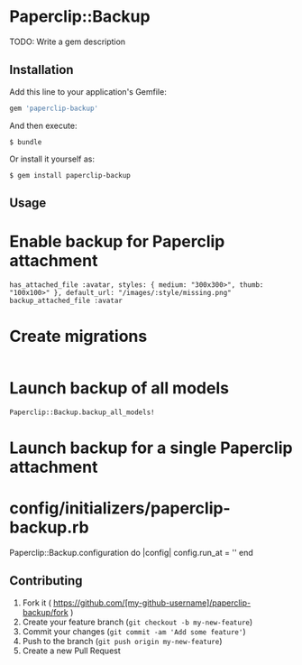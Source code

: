 # Paperclip::Backup

TODO: Write a gem description

## Installation

Add this line to your application's Gemfile:

```ruby
gem 'paperclip-backup'
```

And then execute:

    $ bundle

Or install it yourself as:

    $ gem install paperclip-backup

## Usage

# Enable backup for Paperclip attachment
```
has_attached_file :avatar, styles: { medium: "300x300>", thumb: "100x100>" }, default_url: "/images/:style/missing.png"                  
backup_attached_file :avatar
```

# Create migrations
```

```

# Launch backup of all models
```
Paperclip::Backup.backup_all_models!
```

# Launch backup for a single Paperclip attachment


# config/initializers/paperclip-backup.rb

Paperclip::Backup.configuration do |config|
  config.run_at = ''
end


## Contributing

1. Fork it ( https://github.com/[my-github-username]/paperclip-backup/fork )
2. Create your feature branch (`git checkout -b my-new-feature`)
3. Commit your changes (`git commit -am 'Add some feature'`)
4. Push to the branch (`git push origin my-new-feature`)
5. Create a new Pull Request
